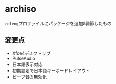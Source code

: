 # archiso
`releng`プロファイルにパッケージを追加&調節したもの

## 変更点
- Xfce4デスクトップ
- PulseAudio
- 日本語表示対応
- 初期設定で日本語キーボードレイアウト
- ビープ音の無効化